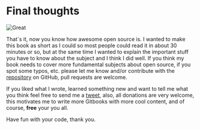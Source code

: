 # Final thoughts

![Great](http://i.imgur.com/6XSNnoA.jpg?2 "Oh yeah")

That´s it, now you know how awesome open source is. I wanted to make this book as short as I could so most people could read it in about 30 minutes or so, but at the same time I wanted to explain the important stuff you have to know about the subject and I think I did well. If you think my book needs to cover more fundamental subjects about open source, if you spot some typos, etc.  please let me know and/or contribute with the [repository](www.github.com/diegowifi/open-source-fundamentals) on GitHub, pull requests are welcome.

If you liked what I wrote, learned something new and want to tell me what you think feel free to send me a [tweet](http://www.twitter.com/Diego_WiFi), also, all donations are very welcome, this motivates me to write more Gitbooks with more cool content, and of course, **free** your you all.

Have fun with your code, thank you.
